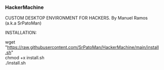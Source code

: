 ### HackerMachine ###

CUSTOM DESKTOP ENVIRONMENT FOR HACKERS. By Manuel Ramos (a.k.a SrPatoMan)

INSTALLATION:

wget "https://raw.githubusercontent.com/SrPatoMan/HackerMachine/main/install.sh"  
chmod +x install.sh  
./install.sh  



